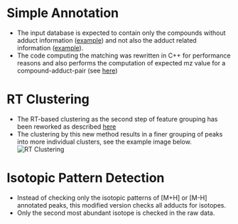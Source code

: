 # Simple Annotation
* The input database is expected to contain only the compounds without adduct information ([example](https://umsa.cerit-sc.cz/library/list#folders/F1c84aa7fc4490e6d/datasets/8ee788c99983ff96)) and not also the adduct related information ([example](https://github.com/kuppal2/xMSannotator/blob/master/data/hmdbAllinf.rda)).
* The code computing the matching was rewritten in C++ for performance reasons and also performs the computation of expected mz value for a compound-adduct-pair (see [here](https://github.com/RECETOX/recetox-xMSannotator/blob/a410b00449db6e4bbc07339a51ef32336f405ce1/xmsannotator/src/match_by_mass.cpp#L22-L47))

# RT Clustering
* The RT-based clustering as the second step of feature grouping has been reworked as described [here](https://github.com/RECETOX/recetox-xMSannotator/pull/17)
* The clustering by this new method results in a finer grouping of peaks into more individual clusters, see the example image below.
![RT Clustering](images/rt_clustering.png)

# Isotopic Pattern Detection
* Instead of checking only the isotopic patterns of [M+H] or [M-H] annotated peaks, this modified version checks all adducts for isotopes.
* Only the second most abundant isotope is checked in the raw data.